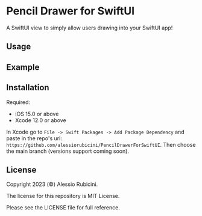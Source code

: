 # Pencil Drawer for SwiftUI
A SwiftUI view to simply allow users drawing into your SwiftUI app!

## Usage


## Example


## Installation

Required:
- iOS 15.0 or above
- Xcode 12.0 or above

In Xcode go to `File -> Swift Packages -> Add Package Dependency` and paste in the repo's url: `https://github.com/alessiorubicini/PencilDrawerForSwiftUI`.
Then choose the main branch (versions support coming soon).


## License

Copyright 2023 (©) Alessio Rubicini.

The license for this repository is MIT License.

Please see the LICENSE file for full reference.
